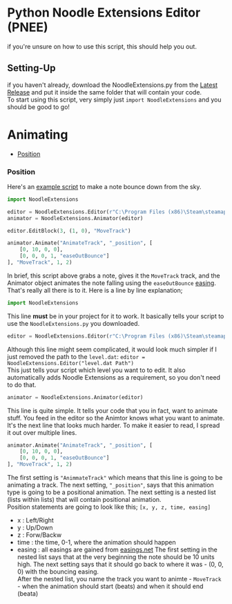 # Python Noodle Extensions Editor (PNEE)
if you're unsure on how to use this script, this should help you out. 

## Setting-Up
if you haven't already, download the NoodleExtensions.py from the [Latest Release](https://github.com/megamaz/NoodleExtensions-python/releases) and put it inside the same folder that will contain your code.\
To start using this script, very simply just `import NoodleExtensions` and you should be good to go!

# Animating
- [Position](#Position)

### Position
Here's an [example script](https://github.com/megamaz/noodleextensions-python/examples/track/1_position) to make a note bounce down from the sky.
```py
import NoodleExtensions

editor = NoodleExtensions.Editor(r"C:\Program Files (x86)\Steam\steamapps\common\Beat Saber\Beat Saber_Data\CustomWIPLevels\ExampleLevel\EasyStandard.dat")
animator = NoodleExtensions.Animator(editor)

editor.EditBlock(3, (1, 0), "MoveTrack")

animator.Animate("AnimateTrack", "_position", [
    [0, 10, 0, 0],
    [0, 0, 0, 1, "easeOutBounce"]
], "MoveTrack", 1, 2)
```
In brief, this script above grabs a note, gives it the `MoveTrack` track, and the Animator object animates the note falling using the `easeOutBounce` [easing](https://easings.net).
That's really all there is to it. Here is a line by line explanation;
```py
import NoodleExtensions
```
This line **must** be in your project for it to work. It basically tells your script to use the `NoodleExtensions.py` you downloaded.
```py
editor = NoodleExtensions.Editor(r"C:\Program Files (x86)\Steam\steamapps\common\Beat Saber\Beat Saber_Data\CustomWIPLevels\ExampleLevel\EasyStandard.dat")
```
Although this line might seem complicated, it would look much simpler if I just removed the path to the `level.dat`: `editor = NoodleExtensions.Editor("level.dat Path")`\
This just tells your script which level you want to to edit. It also automatically adds Noodle Extensions as a requirement, so you don't need to do that.
```py
animator = NoodleExtensions.Animator(editor)
```
This line is quite simple. It tells your code that you in fact, want to animate stuff. You feed in the editor so the Animtor knows what you want to animate.\
It's the next line that looks much harder. To make it easier to read, I spread it out over multiple lines. 
```py
animator.Animate("AnimateTrack", "_position", [
    [0, 10, 0, 0],
    [0, 0, 0, 1, "easeOutBounce"]
], "MoveTrack", 1, 2)
```
The first setting is `"AnimmateTrack"` which means that this line is going to be animating a track. The next setting, `"_position"`, says that this animation type is going to be a positional animation. The next setting is a nested list (lists within lists) that will contain positional animation.\
Position statements are going to look like this; `[x, y, z, time, easing]`
- x : Left/Right
- y : Up/Down
- z : Forw/Backw
- time : the time, 0-1, where the animation should happen
- easing : all easings are gained from [easings.net](https://easings.net)
The first setting in the nested list says that at the very beginning the note should be 10 units high. The next setting says that it should go back to where it was - (0, 0, 0) with the bouncing easing. \
After the nested list, you name the track you want to animte - `MoveTrack` - when the animation should start (beats) and when it should end (beata)